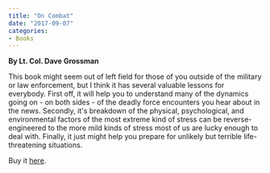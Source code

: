 ```yaml
---
title: "On Combat"
date: "2017-09-07"
categories:
- Books
---
```


**By Lt. Col. Dave Grossman**

This book might seem out of left field for those of you outside of the military or law enforcement, but I think it has several valuable lessons for everybody. First off, it will help you to understand many of the dynamics going on - on both sides - of the deadly force encounters you hear about in the news. Secondly, it's breakdown of the physical, psychological, and environmental factors of the most extreme kind of stress can be reverse-engineered to the more mild kinds of stress most of us are lucky enough to deal with. Finally, it just might help you prepare for unlikely but terrible life-threatening situations.

Buy it [here](https://smile.amazon.com/Combat-Psychology-Physiology-Deadly-Conflict-ebook/dp/B072HHSZNN/ref=sr_1_1?s=digital-text&ie=UTF8&qid=1507240858&sr=1-1&keywords=on+combat).
